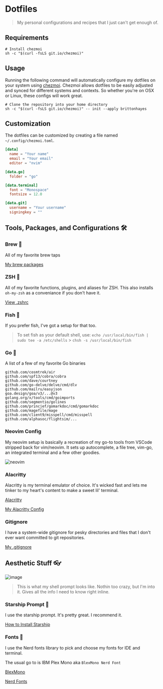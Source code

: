 # Dotfiles

> My personal configurations and recipes that I just can't get enough of.

## Requirements

```shell
# Install chezmoi
sh -c "$(curl -fsLS git.io/chezmoi)"
```

## Usage

Running the following command will automatically configure my dotfiles on your system using [chezmoi](https://www.chezmoi.io). Chezmoi allows dotfiles to be easily adjusted and synced for different systems and contexts. So whether you're on OSX or Linux, these configs will work great.

```shell
# Clone the repository into your home directory
sh -c "$(curl -fsLS git.io/chezmoi)" -- init --apply brittonhayes
```

## Customization

The dotfiles can be customized by creating a file named `~/.config/chezmoi.toml`.

```toml
[data]
  name = "Your name"
  email = "Your email"
  editor = "nvim"

[data.go]
  folder = "go"

[data.terminal]
  font = "Monospace"
  fontsize = 12.0

[data.git]
  username = "Your username"
  signingkey = ""
```

## Tools, Packages, and Configurations 🛠️

### Brew 🍻

All of my favorite brew taps

[My brew packages](run_once_install-packages.sh.tmpl)

### ZSH 🐚

All of my favorite functions, plugins, and aliases for ZSH.
This also installs `oh-my-zsh` as a conveniance if you don't have it.

[View .zshrc](zsh/.zshrc)

### Fish 🐚

If you prefer fish, I've got a setup for that too.

> To set fish as your default shell, use:
> `echo /usr/local/bin/fish | sudo tee -a /etc/shells` > `chsh -s /usr/local/bin/fish`

### Go 🐹

A list of a few of my favorite Go binaries

```text
github.com/cosmtrek/air
github.com/spf13/cobra/cobra
github.com/dave/courtney
github.com/go-delve/delve/cmd/dlv
github.com/mailru/easyjson
goa.design/goa/v3/...@v3
golang.org/x/tools/cmd/goimports
github.com/segmentio/golines
github.com/princjef/gomarkdoc/cmd/gomarkdoc
github.com/magefile/mage
github.com/client9/misspell/cmd/misspell
github.com/alphasoc/flightsim/...
```

### Neovim Config

My neovim setup is basically a recreation of my go-to tools from VSCode stripped back for vim/neovim.
It sets up autocomplete, a file tree, vim-go, an integrated terminal and a few other goodies.

![neovim](https://user-images.githubusercontent.com/46035482/122664030-98253c80-d153-11eb-84eb-8491f6302383.png)

### Alacritty

Alacritty is my terminal emulator of choice. It's wicked fast and lets me tinker to
my heart's content to make a sweet lil' terminal.

[Alacritty](https://github.com/alacritty/alacritty)

[My Alacritty Config](dot_config/alacritty/alacritty.yml.tmpl)

### Gitignore

I have a system-wide gitignore for pesky directories and files that I don't ever want
committed to git repositories.

[My .gitignore](dot_config/dot_gitignore-system)

## Aesthetic Stuff 👓

![image](https://user-images.githubusercontent.com/46035482/111725294-0cce9f00-8824-11eb-8f0b-f0aac695b499.png)

> This is what my shell prompt looks like. Nothin too crazy, but I'm into it. Gives all the info I need to know right inline.

### Starship Prompt 🚀

I use the starship prompt. It's pretty great. I recommend it.

[How to Install Starship](https://starship.rs/guide/#%F0%9F%9A%80-installation)

### Fonts 📜

I use the Nerd fonts library to pick and
choose my fonts for IDE and terminal.

The usual go to is IBM Plex Mono aka `BlexMono Nerd Font`

[BlexMono](https://github.com/ryanoasis/nerd-fonts/tree/master/patched-fonts/IBMPlexMono)

[Nerd Fonts](https://github.com/ryanoasis/nerd-fonts)
